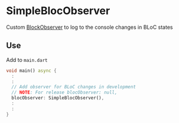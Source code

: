 # SimpleBlocObserver

Custom [BlockObserver](https://github.com/felangel/bloc.git) to log to the console changes in BLoC states

## Use

Add to ```main.dart```

```dart
void main() async {
  :
  :
  // Add observer for BLoC changes in development
  // NOTE: For release blocObserver: null,
  blocObserver: SimpleBlocObserver(),
  :
  :
}
```
